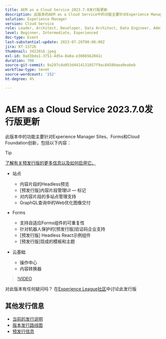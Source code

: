 ```yaml
---
title: AEM as a Cloud Service 2023.7.0发行版更新
description: 此版本的AEM as a Cloud Service中的功能主要针对Experience Manager Sites、Forms和Cloud Foundation创新。
solution: Experience Manager
version: Cloud Service
role: Leader, Architect, Developer, Data Architect, Data Engineer, Admin, User
level: Beginner, Intermediate, Experienced
doc-type: Event
last-substantial-update: 2023-07-26T00:00:00Z
jira: KT-13726
thumbnail: 3422016.jpeg
exl-id: 0ad3bda1-3751-4d5a-8a0a-e3086562041c
duration: 706
source-git-commit: 9a297cda953d4414131657f9ac84580aea0eabeb
workflow-type: tm+mt
source-wordcount: '152'
ht-degree: 4%

---
```


# AEM as a Cloud Service 2023.7.0发行版更新

此版本中的功能主要针对Experience Manager Sites、Forms和Cloud Foundation创新，包括以下内容：

>[!TIP]
>
>[了解有关预发行版的更多信息以及如何启用它。](https://experienceleague.adobe.com/docs/experience-manager-cloud-service/content/release-notes/prerelease.html)

* 站点
   * 内容片段的Headless预览
   * [预发行版]内容片段管理UI — 标记
   * 对内容片段的多站点管理支持
   * GraphQL查询中的Web优化图像交付

* Forms
   * 支持自适应Forms组件的可重复性
   * 针对机器人保护的[预发行版]验证码企业支持
   * [预发行版] Headless React示例组件
   * [预发行版]现成的模板和主题

* 云基础
   * 操作中心
   * 内容转换器

>[!VIDEO](https://video.tv.adobe.com/v/3422016/?learn=on)


对此版本有任何疑问吗？  在[Experience League社区](https://adobe.ly/3Y6CC6J)中讨论此发行版

## 其他发行信息

* [当前的发行说明](https://experienceleague.adobe.com/docs/experience-manager-cloud-service/content/release-notes/home.html?lang=zh-Hans)
* [版本发行路线图](https://experienceleague.adobe.com/docs/experience-manager-release-information/aem-release-updates/update-releases-roadmap.html?lang=zh-Hans)
* [预发行信息](https://experienceleague.adobe.com/docs/experience-manager-cloud-service/content/release-notes/prerelease.html)
